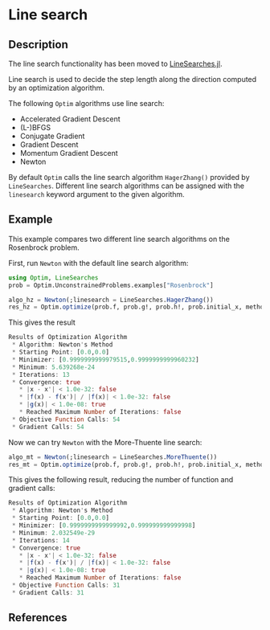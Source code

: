 # Line search
## Description

The line search functionality has been moved to
[LineSearches.jl](https://github.com/anriseth/LineSearches.jl).

Line search is used to decide the step length along the direction computed by
an optimization algorithm.

The following `Optim` algorithms use line search:
* Accelerated Gradient Descent
* (L-)BFGS
* Conjugate Gradient
* Gradient Descent
* Momentum Gradient Descent
* Newton

By default `Optim` calls the line search algorithm `HagerZhang()` provided by `LineSearches`.
Different line search algorithms can be assigned with
the `linesearch` keyword argument to the given algorithm.

## Example
This example compares two different line search algorithms on the Rosenbrock problem.

First, run `Newton` with the default line search algorithm:
```julia
using Optim, LineSearches
prob = Optim.UnconstrainedProblems.examples["Rosenbrock"]

algo_hz = Newton(;linesearch = LineSearches.HagerZhang())
res_hz = Optim.optimize(prob.f, prob.g!, prob.h!, prob.initial_x, method=algo_hz)
```

This gives the result
``` julia
Results of Optimization Algorithm
 * Algorithm: Newton's Method
 * Starting Point: [0.0,0.0]
 * Minimizer: [0.9999999999979515,0.9999999999960232]
 * Minimum: 5.639268e-24
 * Iterations: 13
 * Convergence: true
   * |x - x'| < 1.0e-32: false
   * |f(x) - f(x')| / |f(x)| < 1.0e-32: false
   * |g(x)| < 1.0e-08: true
   * Reached Maximum Number of Iterations: false
 * Objective Function Calls: 54
 * Gradient Calls: 54
```

Now we can try `Newton` with the More-Thuente line search:
``` julia
algo_mt = Newton(;linesearch = LineSearches.MoreThuente())
res_mt = Optim.optimize(prob.f, prob.g!, prob.h!, prob.initial_x, method=algo_mt)
```

This gives the following result, reducing the number of function and gradient calls:
``` julia
Results of Optimization Algorithm
 * Algorithm: Newton's Method
 * Starting Point: [0.0,0.0]
 * Minimizer: [0.9999999999999992,0.999999999999998]
 * Minimum: 2.032549e-29
 * Iterations: 14
 * Convergence: true
   * |x - x'| < 1.0e-32: false
   * |f(x) - f(x')| / |f(x)| < 1.0e-32: false
   * |g(x)| < 1.0e-08: true
   * Reached Maximum Number of Iterations: false
 * Objective Function Calls: 31
 * Gradient Calls: 31
```

## References
